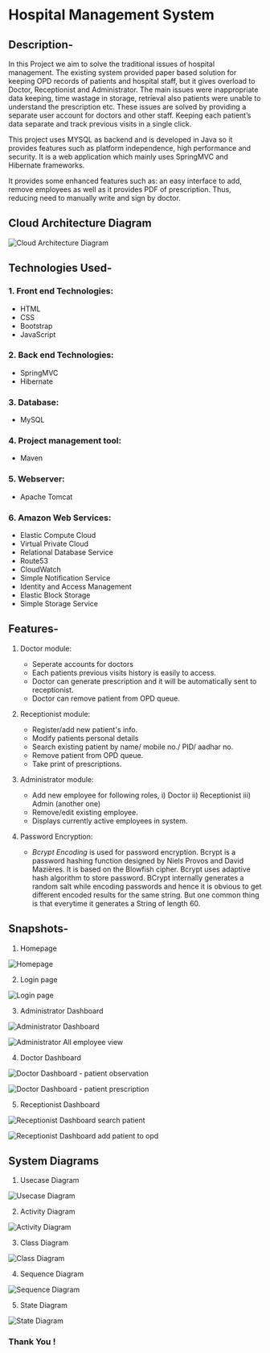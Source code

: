 # Hospital Management System

## Description-
   In this Project we aim to solve the traditional issues of hospital management. The existing system provided paper based solution for keeping OPD records of patients and hospital staff, but it gives overload to Doctor, Receptionist and Administrator.  The main issues were inappropriate data keeping, time wastage in storage, retrieval also patients were unable to understand the prescription etc. These issues are solved by providing a separate user account for doctors and other staff. Keeping each patient’s data separate and track previous visits in a single click. 
   
   This project uses MYSQL as backend and is developed in Java so it provides features such as platform independence, high performance and security. It is a web application which mainly uses SpringMVC and Hibernate frameworks. 
   
   It provides some enhanced features such as: an easy interface to add, remove employees as well as it provides PDF of prescription. Thus, reducing need to manually write  and  sign  by doctor.
   
## Cloud Architecture Diagram

![Cloud Architecture Diagram](https://github.com/akarsh-23/WebArch/blob/master/readme_images/System%20Diagrams/Cloud%20Architecture%20Diagram.png)

## Technologies Used-

### 1. Front end Technologies:
  - HTML
  - CSS
  - Bootstrap
  - JavaScript
  
### 2. Back end Technologies:
  - SpringMVC 
  - Hibernate
  
### 3. Database:
  - MySQL
  
### 4. Project management tool:
  - Maven
  
### 5. Webserver:
  - Apache Tomcat

### 6. Amazon Web Services:
  - Elastic Compute Cloud
  - Virtual Private Cloud
  - Relational Database Service
  - Route53
  - CloudWatch
  - Simple Notification Service
  - Identity and Access Management
  - Elastic Block Storage
  - Simple Storage Service

## Features-
  1. Doctor module:
      - Seperate accounts for doctors
      - Each patients previous visits history is easily to access.
      - Doctor can generate prescription and it will be automatically sent to receptionist.
      - Doctor can remove patient from OPD queue.
      
  2. Receptionist module:
      - Register/add new patient's info.
      - Modify patients personal details
      - Search existing patient by name/ mobile no./ PID/ aadhar no.
      - Remove patient from OPD queue.
      - Take print of prescriptions.
      
  3. Administrator module:
      - Add new employee for following roles,
                      i) Doctor
                     ii) Receptionist
                    iii) Admin (another one)
      - Remove/edit existing employee. 
      - Displays currently active employees in system.
      
  4. Password Encryption:
      - *_Bcrypt Encoding_* is used for password encryption. Bcrypt is a password hashing function designed by Niels Provos and David Mazières. It is based on the Blowfish cipher. Bcrypt uses adaptive hash algorithm to store password. BCrypt internally generates a random salt while encoding passwords and hence it is obvious to get different encoded results for the same string. But one common thing is that everytime it generates a String of length 60.


## Snapshots-

1. Homepage

![Homepage](https://github.com/akarsh-23/WebArch/blob/master/readme_images/snapshots/homepg.png)

2. Login page

![Login page](https://github.com/akarsh-23/WebArch/blob/master/readme_images/snapshots/loginpg.png)

3. Administrator Dashboard

![Administrator Dashboard](https://github.com/akarsh-23/WebArch/blob/master/readme_images/snapshots/adminDashboard.png)

![Administrator All employee view](https://github.com/akarsh-23/WebArch/blob/master/readme_images/snapshots/adminAll.png)

4. Doctor Dashboard

![Doctor Dashboard - patient observation](https://github.com/akarsh-23/WebArch/blob/master/readme_images/snapshots/doctorObservation.png)

![Doctor Dashboard - patient prescription](https://github.com/akarsh-23/WebArch/blob/master/readme_images/snapshots/doctorPrescription.png)

5. Receptionist Dashboard

![Receptionist Dashboard search patient](https://github.com/akarsh-23/WebArch/blob/master/readme_images/snapshots/receptionistSearch.png)

![Receptionist Dashboard add patient to opd](https://github.com/akarsh-23/WebArch/blob/master/readme_images/snapshots/receptionistAdd.png)

## System Diagrams

1. Usecase Diagram

![Usecase Diagram](https://github.com/akarsh-23/WebArch/blob/master/readme_images/System%20Diagrams/Usecase%20Diagram.jpg)

2. Activity Diagram

![Activity Diagram](https://github.com/akarsh-23/WebArch/blob/master/readme_images/System%20Diagrams/Activity%20Diagram.png)

3. Class Diagram

![Class Diagram](https://github.com/akarsh-23/WebArch/blob/master/readme_images/System%20Diagrams/Class%20Diagram.png)

4. Sequence Diagram

![Sequence Diagram](https://github.com/akarsh-23/WebArch/blob/master/readme_images/System%20Diagrams/Sequence%20Diagram.png)

5. State Diagram

![State Diagram](https://github.com/akarsh-23/WebArch/blob/master/readme_images/System%20Diagrams/State%20Diagram.png)

### Thank You !
